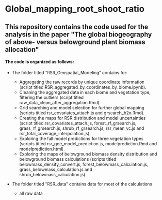 # Global_mapping_root_shoot_ratio

## This repository contains the code used for the analysis in the paper "The global biogeography of above- versus belowground plant biomass allocation"

#### The code is organized as follows:

- The folder titled "RSR_Geospatial_Modeling" contains for:
  - Aggregating the raw records by unique coordinate information (script titled RSR_aggregated_by_coordinates_by_biome.ipynb).
  - Cleaning the aggregated data in each biome and vegetation type, filtering the outliers (script titled raw_data_clean_after_aggregation.Rmd).
  - Grid searching and model selection for further global mapping (scripts titled rsr_covariates_attach.js and grsearch_h2o.Rmd).
  - Creating the maps for RSR distribution and model uncertainties (script titled rsr_covariates_attach.js, forest_rf_grsearch.js, grass_rf_grsearch.js, shrub_rf_grsearch.js, rsr_mean_vc.js and rsr_total_coverage_interpolation.js).
  - Exploring the full model predictions for three vegetation types (scripts titled rsr_gee_model_prediction.js, modelprediction.Rmd and modelprediction.html).
  - Exploring the maps of belowground biomass density distribution and belowground biomass calculations (scripts titled belowmass_density_convert.js, forest_belowmass_calculation.js, grass_belowmass_calculation.js and shrub_belowmass_calculation.js).

- The folder titled "RSR_data" contains data for most of the calculations
  - all raw data
